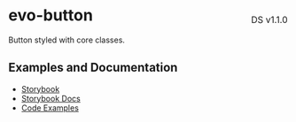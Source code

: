 <h1 style="display: flex; justify-content: space-between; align-items: center;">
    <span>
        evo-button
    </span>
    <span style="font-weight: normal; font-size: medium; margin-bottom: -15px;">
        DS v1.1.0
    </span>
</h1>

Button styled with core classes.

## Examples and Documentation

- [Storybook](https://ebay.github.io/evo-web/ebayui-core/?path=/story/buttons-evo-button)
- [Storybook Docs](https://ebay.github.io/evo-web/ebayui-core/?path=/docs/buttons-evo-button)
- [Code Examples](https://github.com/eBay/evo-web/tree/main/packages/ebayui-core/src/components/evo-button/examples)
